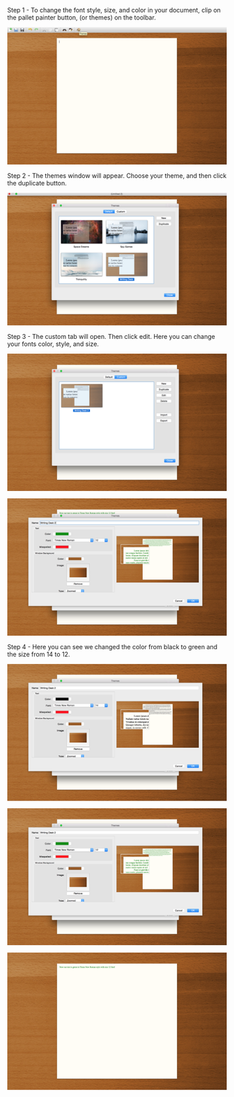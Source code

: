 
Step 1 - To change the font style, size, and color in your document, clip on the pallet painter button, (or themes) on the toolbar.


![piceditfont1](Assets/Screenshot%202017-03-26%2015.41.01.png)


Step 2 - The themes window will appear. Choose your theme, and then click the duplicate button.

![piceditfont2](Assets/Screenshot%202017-03-26%2015.42.17.png)


Step 3 - The custom tab will open. Then click edit. Here you can change your fonts color, style, and size.

![piceditfont3](Assets/Screenshot%202017-03-26%2015.43.43.png)


![piceditfont7](Assets/Screenshot%202017-03-26%2016.24.51.png)


Step 4 - Here you can see we changed the color from black to green and the size from 14 to 12. 


![piceditfont4](Assets/Screenshot%202017-03-26%2015.46.28.png)


![piceditfont5](Assets/Screenshot%202017-03-26%2015.47.10.png)


![piceditfont6](Assets/Screenshot%202017-03-26%2015.48.14.png)
